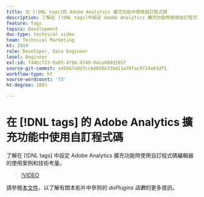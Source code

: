 ```yaml
---
title: 在 [!DNL tags]的 Adobe Analytics 擴充功能中使用自訂程式碼
description: 了解在 [!DNL tags]中設定 Adobe Analytics 擴充功能時使用自訂程式碼編輯器的使用案例和技術考量。
feature: Tags
topics: Development
doc-type: technical video
team: Technical Marketing
kt: 2914
role: Developer, Data Engineer
level: Beginner
exl-id: f44bc723-0a05-4f88-8f49-04ca00dd1057
source-git-commit: a45667a8d7ccb46b9e33bd11a78fac9714a61df5
workflow-type: ht
source-wordcount: '73'
ht-degree: 100%

---
```


# 在 [!DNL tags] 的 Adobe Analytics 擴充功能中使用自訂程式碼

了解在 [!DNL tags] 中設定 Adobe Analytics 擴充功能時使用自訂程式碼編輯器的使用案例和技術考量。

>[!VIDEO](https://video.tv.adobe.com/v/27272/?quality=12&learn=on)

請參閱[本文件](https://experienceleague.adobe.com/docs/analytics/implementation/vars/plugins/impl-plugins.html)，以了解有關本影片中參照的 <i>doPlugins 函數</i>的更多資訊。
